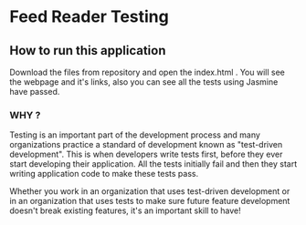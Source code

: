 # Feed Reader Testing

## How to run this application

Download the files from repository and open the index.html .
You will see the webpage and it's links, also you can see all the tests using Jasmine have passed.

### WHY ?

Testing is an important part of the development process and many organizations practice a standard of development known as "test-driven development". This is when developers write tests first, before they ever start developing their application. All the tests initially fail and then they start writing application code to make these tests pass.

Whether you work in an organization that uses test-driven development or in an organization that uses tests to make sure future feature development doesn't break existing features, it's an important skill to have!